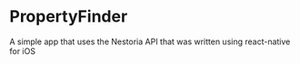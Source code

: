 # PropertyFinder
A simple app that uses the Nestoria API that was written using react-native for iOS
